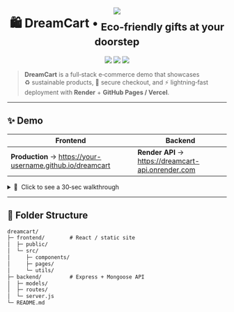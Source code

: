 <!--  Banner  -->
<h1 align="center">
  <img src="https://img.shields.io/badge/DreamCart-Online%20Eco‑Marketplace-ff4d6d?style=for-the-badge&logoColor=white"/>
  <br>
  🛍️ DreamCart • <sub>Eco‑friendly gifts at your doorstep</sub>
</h1>

<p align="center">
  <img src="https://img.shields.io/github/languages/top/your‑username/dreamcart?color=orange"/>
  <img src="https://img.shields.io/badge/PRs-welcome-brightgreen?style=flat-square&logo=github"/>
  <img src="https://img.shields.io/badge/License-MIT-blue.svg"/>
</p>

> **DreamCart** is a full‑stack e‑commerce demo that showcases  
> ♻️ sustainable products, 🧾 secure checkout, and ⚡ lightning‑fast deployment with **Render** + **GitHub Pages / Vercel**.

---

## ✨ Demo

| Frontend | Backend |
|----------|---------|
| **Production** → <https://your-username.github.io/dreamcart> | **Render API** → <https://dreamcart-api.onrender.com> |

<details>
<summary>🎥  Click to see a 30‑sec walkthrough</summary>

![demo-gif](docs/demo.gif)

</details>

---

## 📂 Folder Structure

```txt
dreamcart/
├─ frontend/        # React / static site
│  ├─ public/
│  └─ src/
│     ├─ components/
│     ├─ pages/
│     └─ utils/
├─ backend/         # Express + Mongoose API
│  ├─ models/
│  ├─ routes/
│  └─ server.js
└─ README.md
